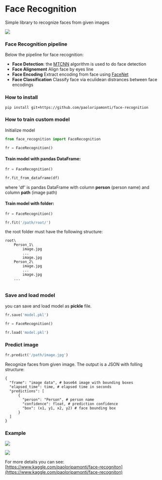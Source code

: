 # Face Recognition

Simple library to recognize faces from given images

[<img src="https://raw.githubusercontent.com/paoloripamonti/face-recognition/master/img/home.png">](https://www.kaggle.com/paoloripamonti/face-recogniton)

### Face Recognition pipeline

Below the pipeline for face recognition:
- **Face Detection**: the [MTCNN](https://github.com/ipazc/mtcnn) algorithm is used to do face detection
- **Face Alignement** Align face by eyes line
- **Face Encoding** Extract encoding from face using [FaceNet](https://github.com/faustomorales/keras-facenet)
- **Face Classification** Classify face via eculidean distrances between face encodings

### How to install
```git
pip install git+https://github.com/paoloripamonti/face-recognition
```

### How to train custom model

Initialize model
```python
from face_recognition import FaceRecognition

fr = FaceRecognition()
```

#### Train model with pandas DataFrame:

```python
fr = FaceRecognition()

fr.fit_from_dataframe(df)
```

where 'df' is pandas DataFrame with column **person** (person name) and column **path** (image path)

#### Train model with folder:

```python
fr = FaceRecognition()

fr.fit('/path/root/')
```

the root folder must have the following structure:

```
root\
    Person_1\
        image.jpg
        ...
        image.jpg
    Person_2\
        image.jpg
        ...
        image.jpg
    ...
        
```

### Save and load model

you can save and load model as **pickle** file.


```python
fr.save('model.pkl')
```

```python
fr = FaceRecognition()

fr.load('model.pkl')
```


### Predict image

```python
fr.predict('/path/image.jpg')
```

Recognize faces from given image.
The output is a JSON with folling structure:

```
{
  "frame": "image data", # base64 image with bounding boxes
  "elapsed_time": time, # elapsed time in seconds
  "predictions": [
      {
        "person": "Person", # person name
        "confidence": float, # prediction confidence
        "box": (x1, y1, x2, y2) # face bounding box
      }
  ]
}
```

### Example

[<img src="https://raw.githubusercontent.com/paoloripamonti/face-recognition/master/img/test1.png">](https://www.kaggle.com/paoloripamonti/face-recogniton)

[<img src="https://raw.githubusercontent.com/paoloripamonti/face-recognition/master/img/test2.png">](https://www.kaggle.com/paoloripamonti/face-recogniton)


For more details you can see: [https://www.kaggle.com/paoloripamonti/face-recogniton](https://www.kaggle.com/paoloripamonti/face-recogniton)
